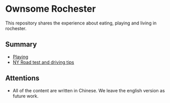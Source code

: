# Ownsome Rochester
This repository shares the experience about eating, playing and living in rochester. 

## Summary

- [Playing](https://github.com/jshi31/Rochester_booklet/tree/master/playing)
- [NY Road test and driving tips](https://github.com/jshi31/Rochester_booklet/tree/master/driving)

## Attentions
- All of the content are written in Chinese. We leave the english version as future work.

